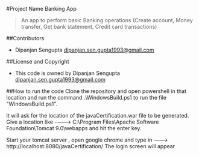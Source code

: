 #Project Name
  Banking App
> An app to perform basic Banking operations (Create account, Money transfer, Get bank statement, Credit card transactions)


##Contributors
- Dipanjan Sengupta <dipanjan.sen.gupta1993@gmail.com>

##License and Copyright
- This code is owned by Dipanjan Sengupta <dipanjan.sen.gupta1993@gmail.com>

##How to run the code
Clone the repository and open powershell in that location and run the command
.\WindowsBuild.ps1 to run the file "WindowsBuild.ps1".

It will ask for the location of the javaCertification.war file to be generated.
Give a location like ----> C:\Program Files\Apache Software Foundation\Tomcat 9.0\webapps
and hit the enter key.

Start your tomcat server , open google chrome and type in ---> http://localhost:8080/javaCertification/
The login screen will appear
